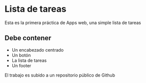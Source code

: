 # Lista de tareas
Esta es la primera práctica de Apps web, una simple lista de tareas

## Debe contener
- Un encabezado centrado
- Un botón
- La lista de tareas
- Un footer

El trabajo es subido a un repositorio público de Github
